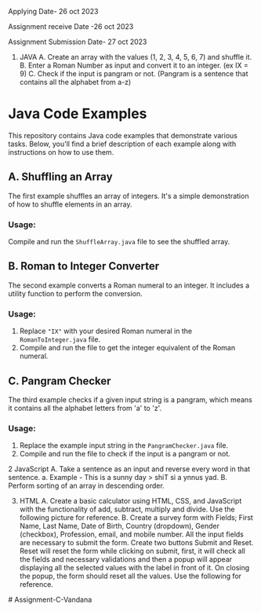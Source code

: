 Applying Date- 26 oct 2023





Assignment receive Date -26 oct 2023




Assignment Submission Date- 27 oct 2023 



1. JAVA 
A. Create an array with the values (1, 2, 3, 4, 5, 6, 7) and shuffle it. 
B. Enter a Roman Number as input and convert it to an integer. (ex IX = 9) 
C. Check if the input is pangram or not. (Pangram is a sentence that contains all the alphabet
from a-z) 
# Java Code Examples

This repository contains Java code examples that demonstrate various tasks. Below, you'll find a brief description of each example along with instructions on how to use them.

## A. Shuffling an Array

The first example shuffles an array of integers. It's a simple demonstration of how to shuffle elements in an array.

### Usage:

Compile and run the `ShuffleArray.java` file to see the shuffled array.

## B. Roman to Integer Converter

The second example converts a Roman numeral to an integer. It includes a utility function to perform the conversion.

### Usage:

1. Replace `"IX"` with your desired Roman numeral in the `RomanToInteger.java` file.
2. Compile and run the file to get the integer equivalent of the Roman numeral.

## C. Pangram Checker

The third example checks if a given input string is a pangram, which means it contains all the alphabet letters from 'a' to 'z'.

### Usage:

1. Replace the example input string in the `PangramChecker.java` file.
2. Compile and run the file to check if the input is a pangram or not.


2 JavaScript 
A. Take a sentence as an input and reverse every word in that sentence. 
a. Example - This is a sunny day > shiT si a ynnus yad. 
B. Perform sorting of an array in descending order.

3. HTML 
A. Create a basic calculator using HTML, CSS, and JavaScript with the functionality of add, 
subtract, multiply and divide. Use the following picture for reference.
B. Create a survey form with Fields; First Name, Last Name, Date of Birth, Country (dropdown), 
Gender (checkbox), Profession, email, and mobile number. All the input fields are 
necessary to submit the form. Create two buttons Submit and Reset. Reset will reset the 
form while clicking on submit, first, it will check all the fields and necessary validations and 
then a popup will appear displaying all the selected values with the label in front of it. On 
closing the popup, the form should reset all the values. Use the following for reference.








#   A s s i g n m e n t - C - V a n d a n a 
 
 
